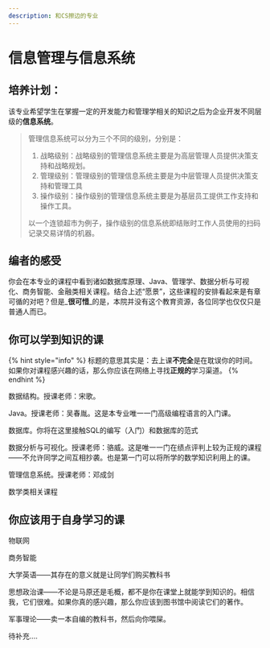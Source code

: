 ```yaml
---
description: 和CS擦边的专业
---
```


# 信息管理与信息系统

## 培养计划：

该专业希望学生在掌握一定的开发能力和管理学相关的知识之后为企业开发不同层级的**信息系统**。

> 管理信息系统可以分为三个不同的级别，分别是：
>
> 1. 战略级别：战略级别的管理信息系统主要是为高层管理人员提供决策支持和战略规划。
> 2. 管理级别：管理级别的管理信息系统主要是为中层管理人员提供决策支持和管理工具
> 3. 操作级别：操作级别的管理信息系统主要是为基层员工提供工作支持和操作工具。
>
> 以一个连锁超市为例子，操作级别的信息系统即结账时工作人员使用的扫码记录交易详情的机器。

## 编者的感受

你会在本专业的课程中看到诸如数据库原理、Java、管理学、数据分析与可视化、商务智能、金融类相关课程。结合上述“愿景”，这些课程的安排看起来是有章可循的对吧？但是_**很可惜**_的是，本院并没有这个教育资源，各位同学也仅仅只是普通人而已。

## 你可以学到知识的课

{% hint style="info" %}
标题的意思其实是：去上课**不完全**是在耽误你的时间。如果你对课程感兴趣的话，那么你应该在网络上寻找**正规的**学习渠道。
{% endhint %}

数据结构。授课老师：宋歌。

Java。授课老师：吴春胤。这是本专业唯一一门高级编程语言的入门课。

数据库。你将在这里接触SQL的编写（入门）和数据库的范式

数据分析与可视化。授课老师：骆威。这是唯一一门在绩点评判上较为正规的课程——不允许同学之间互相抄袭。也是第一门可以将所学的数学知识利用上的课。

管理信息系统。授课老师：邓成剑

数学类相关课程

## 你应该用于自身学习的课

物联网

商务智能

大学英语——其存在的意义就是让同学们购买教科书

思想政治课——不论是马原还是毛概，都不是你在课堂上就能学到知识的。相信我，它们很难。如果你真的感兴趣，那么你应该到图书馆中阅读它们的著作。

军事理论——卖一本自编的教科书，然后向你喂屎。

待补充....

